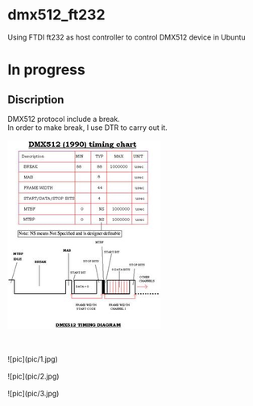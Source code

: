 # dmx512_ft232
Using FTDI ft232 as host controller to control DMX512 device in Ubuntu<br>
# In progress
## Discription
DMX512 protocol include a break.<br>
In order to make break, I use DTR to carry out it.<br>
<br>
![pic](pic/protocol.jpg)<br>
<br>


<br>
![pic](pic/1.jpg)<br>
<br>
![pic](pic/2.jpg)<br>
<br>
![pic](pic/3.jpg)<br>
<br>
